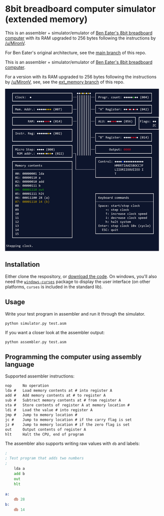 8bit breadboard computer simulator (extended memory)
====================================================

This is an assembler + simulator/emulator of [Ben Eater's 8bit breadboard computer](https://www.youtube.com/playlist?list=PLowKtXNTBypGqImE405J2565dvjafglHU) with its RAM upgraded to 256 bytes following the instructions by [/u/MironV](https://www.reddit.com/r/beneater/comments/h8y28k).

For Ben Eater's original architecture, see the [main branch](https://github.com/wmvanvliet/8bit/tree/main) of this repo.

This is an assembler + simulator/emulator of [Ben Eater's 8bit breadboard computer](https://www.youtube.com/playlist?list=PLowKtXNTBypGqImE405J2565dvjafglHU).

For a version with its RAM upgraded to 256 bytes following the instructions by [/u/MironV](https://www.reddit.com/r/beneater/comments/h8y28k), see, see the [ext_memory branch](https://github.com/wmvanvliet/8bit/tree/ext_memory) of this repo.

<img alt="Screenshot of the simulator in action" src="screenshot.jpg" width="600">


Installation
------------
Either clone the respository, or [download the code](https://github.com/wmvanvliet/8bit/archive/refs/heads/main.zip). On windows, you'll also need the [`windows-curses`](https://pypi.org/project/windows-curses/) package to display the user interface (on other platforms, `curses` is included in the standard lib).

Usage
-----
Write your test program in assembler and run it through the simulator.
```
python simulator.py test.asm
```

If you want a closer look at the assembler output:
```
python assembler.py test.asm
```

Programming the computer using assembly language
------------------------------------------------

Supported assembler instructions:

```
nop     No operation
lda #   Load memory contents at # into register A
add #   Add memory contents at # to register A
sub #   Subtract memory contents at # from register A
sta #   Store contents of register A at memory location #
ldi #   Load the value # into register A
jmp #   Jump to memory location #
jc #    Jump to memory location # if the carry flag is set
jz #    Jump to memory location # if the zero flag is set
out     Output contents of register A
hlt     Halt the CPU, end of program
```

The assembler also supports writing raw values with `db` and labels:
```asm
;
; Test program that adds two numbers
;
	lda a
	add b
	out
	hlt

a:
	db 28
b:
	db 14
``` 
